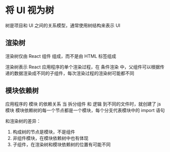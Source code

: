 # 将 UI 视为树

树是项目和 UI 之间的关系模型，通常使用树结构来表示 UI

## 渲染树

渲染树仅由 React 组件 组成，而不是由 HTML 标签组成

渲染树表示 React 应用程序的单个渲染过程，在 条件渲染 中，父组件可以根据传递的数据渲染成不同的子组件，每次渲染过程的渲染树可能都不同

## 模块依赖树

应用程序的 模块 的依赖关系
当 拆分组件 和 逻辑 到不同的文件时，就创建了 js 模块
模块依赖树的每一个节点都是一个模块，每个分支代表模块中的 import 语句

和渲染树的差异：

1. 构成树的节点是模块，不是组件
2. 非组件模块，在模块依赖树中也有体现
3. 子组件，在渲染树和模块依赖树的位置有可能不同
